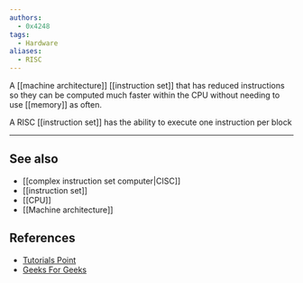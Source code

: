 ```yaml
---
authors: 
  - 0x4248
tags:
  - Hardware
aliases:
  - RISC
---
```

A [[machine architecture]] [[instruction set]] that has reduced instructions so they can be computed much faster within the CPU without needing to use [[memory]] as often.

A RISC [[instruction set]] has the ability to execute one instruction per block

---
## See also
- [[complex instruction set computer|CISC]]
- [[instruction set]]
- [[CPU]]
- [[Machine architecture]]
## References
- [Tutorials Point](https://www.britannica.com/technology/computer-memory)
- [Geeks For Geeks](https://www.geeksforgeeks.org/computer-organization-risc-and-cisc/)